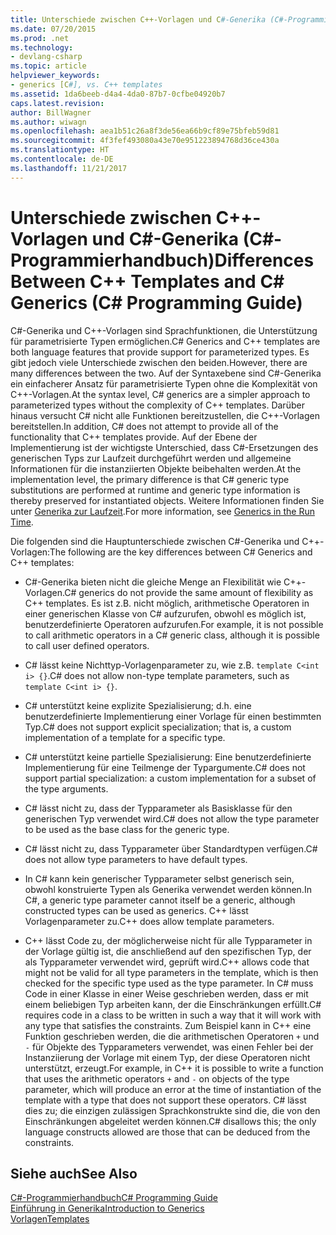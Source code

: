 ```yaml
---
title: Unterschiede zwischen C++-Vorlagen und C#-Generika (C#-Programmierhandbuch)
ms.date: 07/20/2015
ms.prod: .net
ms.technology:
- devlang-csharp
ms.topic: article
helpviewer_keywords:
- generics [C#], vs. C++ templates
ms.assetid: 1da6beeb-d4a4-4da0-87b7-0cfbe04920b7
caps.latest.revision: 
author: BillWagner
ms.author: wiwagn
ms.openlocfilehash: aea1b51c26a8f3de56ea66b9cf89e75bfeb59d81
ms.sourcegitcommit: 4f3fef493080a43e70e951223894768d36ce430a
ms.translationtype: HT
ms.contentlocale: de-DE
ms.lasthandoff: 11/21/2017
---
```

# <a name="differences-between-c-templates-and-c-generics-c-programming-guide"></a><span data-ttu-id="5263f-102">Unterschiede zwischen C++-Vorlagen und C#-Generika (C#-Programmierhandbuch)</span><span class="sxs-lookup"><span data-stu-id="5263f-102">Differences Between C++ Templates and C# Generics (C# Programming Guide)</span></span>
<span data-ttu-id="5263f-103">C#-Generika und C++-Vorlagen sind Sprachfunktionen, die Unterstützung für parametrisierte Typen ermöglichen.</span><span class="sxs-lookup"><span data-stu-id="5263f-103">C# Generics and C++ templates are both language features that provide support for parameterized types.</span></span> <span data-ttu-id="5263f-104">Es gibt jedoch viele Unterschiede zwischen den beiden.</span><span class="sxs-lookup"><span data-stu-id="5263f-104">However, there are many differences between the two.</span></span> <span data-ttu-id="5263f-105">Auf der Syntaxebene sind C#-Generika ein einfacherer Ansatz für parametrisierte Typen ohne die Komplexität von C++-Vorlagen.</span><span class="sxs-lookup"><span data-stu-id="5263f-105">At the syntax level, C# generics are a simpler approach to parameterized types without the complexity of C++ templates.</span></span> <span data-ttu-id="5263f-106">Darüber hinaus versucht C# nicht alle Funktionen bereitzustellen, die C++-Vorlagen bereitstellen.</span><span class="sxs-lookup"><span data-stu-id="5263f-106">In addition, C# does not attempt to provide all of the functionality that C++ templates provide.</span></span> <span data-ttu-id="5263f-107">Auf der Ebene der Implementierung ist der wichtigste Unterschied, dass C#-Ersetzungen des generischen Typs zur Laufzeit durchgeführt werden und allgemeine Informationen für die instanziierten Objekte beibehalten werden.</span><span class="sxs-lookup"><span data-stu-id="5263f-107">At the implementation level, the primary difference is that C# generic type substitutions are performed at runtime and generic type information is thereby preserved for instantiated objects.</span></span> <span data-ttu-id="5263f-108">Weitere Informationen finden Sie unter [Generika zur Laufzeit](../../../csharp/programming-guide/generics/generics-in-the-run-time.md).</span><span class="sxs-lookup"><span data-stu-id="5263f-108">For more information, see [Generics in the Run Time](../../../csharp/programming-guide/generics/generics-in-the-run-time.md).</span></span>  
  
 <span data-ttu-id="5263f-109">Die folgenden sind die Hauptunterschiede zwischen C#-Generika und C++-Vorlagen:</span><span class="sxs-lookup"><span data-stu-id="5263f-109">The following are the key differences between C# Generics and C++ templates:</span></span>  
  
-   <span data-ttu-id="5263f-110">C#-Generika bieten nicht die gleiche Menge an Flexibilität wie C++-Vorlagen.</span><span class="sxs-lookup"><span data-stu-id="5263f-110">C# generics do not provide the same amount of flexibility as C++ templates.</span></span> <span data-ttu-id="5263f-111">Es ist z.B. nicht möglich, arithmetische Operatoren in einer generischen Klasse von C# aufzurufen, obwohl es möglich ist, benutzerdefinierte Operatoren aufzurufen.</span><span class="sxs-lookup"><span data-stu-id="5263f-111">For example, it is not possible to call arithmetic operators in a C# generic class, although it is possible to call user defined operators.</span></span>  
  
-   <span data-ttu-id="5263f-112">C# lässt keine Nichttyp-Vorlagenparameter zu, wie z.B. `template C<int i> {}`.</span><span class="sxs-lookup"><span data-stu-id="5263f-112">C# does not allow non-type template parameters, such as `template C<int i> {}`.</span></span>  
  
-   <span data-ttu-id="5263f-113">C# unterstützt keine explizite Spezialisierung; d.h. eine benutzerdefinierte Implementierung einer Vorlage für einen bestimmten Typ.</span><span class="sxs-lookup"><span data-stu-id="5263f-113">C# does not support explicit specialization; that is, a custom implementation of a template for a specific type.</span></span>  
  
-   <span data-ttu-id="5263f-114">C# unterstützt keine partielle Spezialisierung: Eine benutzerdefinierte Implementierung für eine Teilmenge der Typargumente.</span><span class="sxs-lookup"><span data-stu-id="5263f-114">C# does not support partial specialization: a custom implementation for a subset of the type arguments.</span></span>  
  
-   <span data-ttu-id="5263f-115">C# lässt nicht zu, dass der Typparameter als Basisklasse für den generischen Typ verwendet wird.</span><span class="sxs-lookup"><span data-stu-id="5263f-115">C# does not allow the type parameter to be used as the base class for the generic type.</span></span>  
  
-   <span data-ttu-id="5263f-116">C# lässt nicht zu, dass Typparameter über Standardtypen verfügen.</span><span class="sxs-lookup"><span data-stu-id="5263f-116">C# does not allow type parameters to have default types.</span></span>  
  
-   <span data-ttu-id="5263f-117">In C# kann kein generischer Typparameter selbst generisch sein, obwohl konstruierte Typen als Generika verwendet werden können.</span><span class="sxs-lookup"><span data-stu-id="5263f-117">In C#, a generic type parameter cannot itself be a generic, although constructed types can be used as generics.</span></span> <span data-ttu-id="5263f-118">C++ lässt Vorlagenparameter zu.</span><span class="sxs-lookup"><span data-stu-id="5263f-118">C++ does allow template parameters.</span></span>  
  
-   <span data-ttu-id="5263f-119">C++ lässt Code zu, der möglicherweise nicht für alle Typparameter in der Vorlage gültig ist, die anschließend auf den spezifischen Typ, der als Typparameter verwendet wird, geprüft wird.</span><span class="sxs-lookup"><span data-stu-id="5263f-119">C++ allows code that might not be valid for all type parameters in the template, which is then checked for the specific type used as the type parameter.</span></span> <span data-ttu-id="5263f-120">In C# muss Code in einer Klasse in einer Weise geschrieben werden, dass er mit einem beliebigen Typ arbeiten kann, der die Einschränkungen erfüllt.</span><span class="sxs-lookup"><span data-stu-id="5263f-120">C# requires code in a class to be written in such a way that it will work with any type that satisfies the constraints.</span></span> <span data-ttu-id="5263f-121">Zum Beispiel kann in C++ eine Funktion geschrieben werden, die die arithmetischen Operatoren `+` und `-` für Objekte des Typparameters verwendet, was einen Fehler bei der Instanziierung der Vorlage mit einem Typ, der diese Operatoren nicht unterstützt, erzeugt.</span><span class="sxs-lookup"><span data-stu-id="5263f-121">For example, in C++ it is possible to write a function that uses the arithmetic operators `+` and `-` on objects of the type parameter, which will produce an error at the time of instantiation of the template with a type that does not support these operators.</span></span> <span data-ttu-id="5263f-122">C# lässt dies zu; die einzigen zulässigen Sprachkonstrukte sind die, die von den Einschränkungen abgeleitet werden können.</span><span class="sxs-lookup"><span data-stu-id="5263f-122">C# disallows this; the only language constructs allowed are those that can be deduced from the constraints.</span></span>  
  
## <a name="see-also"></a><span data-ttu-id="5263f-123">Siehe auch</span><span class="sxs-lookup"><span data-stu-id="5263f-123">See Also</span></span>  
 [<span data-ttu-id="5263f-124">C#-Programmierhandbuch</span><span class="sxs-lookup"><span data-stu-id="5263f-124">C# Programming Guide</span></span>](../../../csharp/programming-guide/index.md)  
 [<span data-ttu-id="5263f-125">Einführung in Generika</span><span class="sxs-lookup"><span data-stu-id="5263f-125">Introduction to Generics</span></span>](../../../csharp/programming-guide/generics/introduction-to-generics.md)  
 [<span data-ttu-id="5263f-126">Vorlagen</span><span class="sxs-lookup"><span data-stu-id="5263f-126">Templates</span></span>](/cpp/cpp/templates-cpp)
